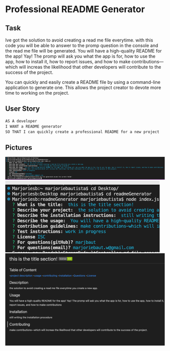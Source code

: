 # Professional README Generator

##  Task

Ive got the solution to avoid creating a read me file everytime. with this code you will be able to answer to the promp question in the console and the read me file will be generated. You will have a high-quality README for the app! Yay! The promp will ask you what the app is for, how to use the app, how to install it, how to report issues, and how to make contributions&mdash;which will increas the likelihood that other developers will contribute to the success of the project. 

You can quickly and easily create a README file by using a command-line application to generate one. This allows the project creator to devote more time to working on the project.

## User Story

```md
AS A developer
I WANT a README generator
SO THAT I can quickly create a professional README for a new project
```

## Pictures 
![picture](./pictures/questions.png)
![picture](./pictures/question.png)
![outcome](./pictures/outcome.png)
